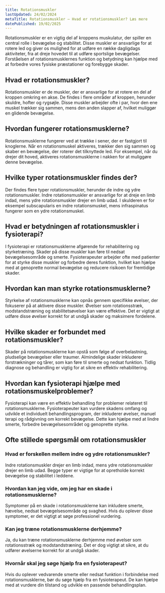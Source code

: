 ```yaml
---
title: Rotationsmuskler
lastUpdated: 24/02/2024
metaTitle: Rotationsmuskler – Hvad er rotationsmuskler? Læs mere
datePublished: 19/02/2025
---
```


Rotationsmuskler er en vigtig del af kroppens muskulatur, der spiller en central rolle i bevægelse og stabilitet. Disse muskler er ansvarlige for at rotere led og giver os mulighed for at udføre en række dagligdags aktiviteter, fra at dreje hovedet til at udføre sportslige bevægelser. Forståelsen af rotationsmusklernes funktion og betydning kan hjælpe med at forbedre vores fysiske præstationer og forebygge skader.

## Hvad er rotationsmuskler?

Rotationsmuskler er de muskler, der er ansvarlige for at rotere en del af kroppen omkring en akse. De findes i flere områder af kroppen, herunder skuldre, hofter og rygsøjle. Disse muskler arbejder ofte i par, hvor den ene muskel trækker sig sammen, mens den anden slapper af, hvilket muliggør en glidende bevægelse.

## Hvordan fungerer rotationsmusklerne?

Rotationsmusklerne fungerer ved at trække i sener, der er fastgjort til knoglerne. Når en rotationsmuskel aktiveres, trækker den sig sammen og skaber en bevægelse, der roterer det tilknyttede led. For eksempel, når du drejer dit hoved, aktiveres rotationsmusklerne i nakken for at muliggøre denne bevægelse.

## Hvilke typer rotationsmuskler findes der?

Der findes flere typer rotationsmuskler, herunder de indre og ydre rotationsmuskler. Indre rotationsmuskler er ansvarlige for at dreje en limb indad, mens ydre rotationsmuskler drejer en limb udad. I skulderen er for eksempel subscapularis en indre rotationsmuskel, mens infraspinatus fungerer som en ydre rotationsmuskel.

## Hvad er betydningen af rotationsmuskler i fysioterapi?

I fysioterapi er rotationsmusklerne afgørende for rehabilitering og styrketræning. Skader på disse muskler kan føre til nedsat bevægelsesområde og smerte. Fysioterapeuter arbejder ofte med patienter for at styrke disse muskler og forbedre deres funktion, hvilket kan hjælpe med at genoprette normal bevægelse og reducere risikoen for fremtidige skader.

## Hvordan kan man styrke rotationsmusklerne?

Styrkelse af rotationsmusklerne kan opnås gennem specifikke øvelser, der fokuserer på at aktivere disse muskler. Øvelser som rotationsstræk, modstandstræning og stabilitetsøvelser kan være effektive. Det er vigtigt at udføre disse øvelser korrekt for at undgå skader og maksimere fordelene.

## Hvilke skader er forbundet med rotationsmuskler?

Skader på rotationsmusklerne kan opstå som følge af overbelastning, pludselige bevægelser eller traumer. Almindelige skader inkluderer forstrækninger og tårer, som kan føre til smerte og nedsat funktion. Tidlig diagnose og behandling er vigtig for at sikre en effektiv rehabilitering.

## Hvordan kan fysioterapi hjælpe med rotationsmuskelproblemer?

Fysioterapi kan være en effektiv behandling for problemer relateret til rotationsmusklerne. Fysioterapeuter kan vurdere skadens omfang og udvikle et individuelt behandlingsprogram, der inkluderer øvelser, manuel terapi og rådgivning om korrekt bevægelse. Dette kan hjælpe med at lindre smerte, forbedre bevægelsesområdet og genoprette styrke.

## Ofte stillede spørgsmål om rotationsmuskler

### Hvad er forskellen mellem indre og ydre rotationsmuskler?

Indre rotationsmuskler drejer en limb indad, mens ydre rotationsmuskler drejer en limb udad. Begge typer er vigtige for at opretholde korrekt bevægelse og stabilitet i leddene.

### Hvordan kan jeg vide, om jeg har en skade i rotationsmusklerne?

Symptomer på en skade i rotationsmusklerne kan inkludere smerte, hævelse, nedsat bevægelsesområde og svaghed. Hvis du oplever disse symptomer, er det vigtigt at søge professionel vurdering.

### Kan jeg træne rotationsmusklerne derhjemme?

Ja, du kan træne rotationsmusklerne derhjemme med øvelser som rotationsstræk og modstandstræning. Det er dog vigtigt at sikre, at du udfører øvelserne korrekt for at undgå skader.

### Hvornår skal jeg søge hjælp fra en fysioterapeut?

Hvis du oplever vedvarende smerte eller nedsat funktion i forbindelse med rotationsmusklerne, bør du søge hjælp fra en fysioterapeut. De kan hjælpe med at vurdere din tilstand og udvikle en passende behandlingsplan.
